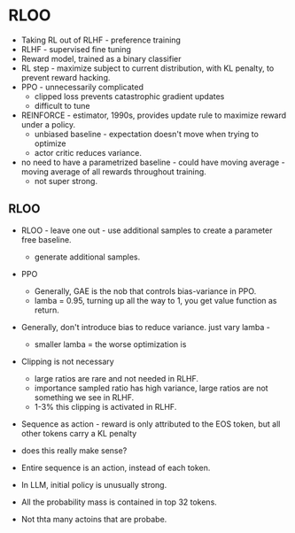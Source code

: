 # RLOO
- Taking RL out of RLHF - preference training
- RLHF - supervised fine tuning
- Reward model, trained as a binary classifier
- RL step - maximize subject to current distribution, with KL penalty, to prevent reward hacking.
- PPO - unnecessarily complicated
    - clipped loss prevents catastrophic gradient updates
    - difficult to tune
- REINFORCE - estimator, 1990s, provides update rule to maximize reward under a policy.
    - unbiased baseline - expectation doesn't move when trying to optimize
    - actor critic reduces variance.
- no need to have a parametrized baseline - could have moving average - moving average of all rewards throughout training.
    - not super strong.

## RLOO
- RLOO - leave one out - use additional samples to create a parameter free baseline.
    - generate additional samples.
- PPO 
    - Generally, GAE is the nob that controls bias-variance in PPO.
    - lamba = 0.95, turning up all the way to 1, you get value function as return.
- Generally, don't introduce bias to reduce variance. just vary lamba - 
    - smaller lamba = the worse optimization is
- Clipping is not necessary
    - large ratios are rare and not needed in RLHF.
    - importance sampled ratio has high variance, large ratios are not something we see in RLHF.
    - 1-3% this clipping is activated in RLHF.

- Sequence as action - reward is only attributed to the EOS token, but all other tokens carry a KL penalty
- does this really make sense?
- Entire sequence is an action, instead of each token.
- In LLM, initial policy is unusually strong.
- All the probability mass is contained in top 32 tokens.
- Not thta many actoins that are probabe.
